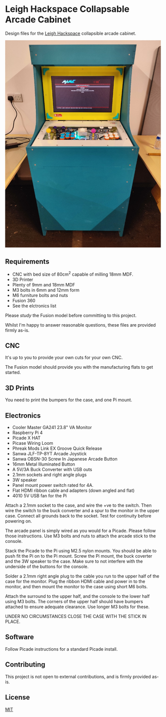 # Leigh Hackspace Collapsable Arcade Cabinet

Design files for the [Leigh Hackspace](leighhack.org) collapsible arcade cabinet.

![Leigh Hackspace Arcade Cabinet](hero.jpg)

## Requirements

* CNC with bed size of 80cm<sup>2</sup> capable of milling 18mm MDF.
* 3D Printer
* Plenty of 9mm and 18mm MDF
* M3 bolts in 6mm and 12mm form
* M6 furniture bolts and nuts
* Fusion 360
* See the elctronics list

Please *study* the Fusion model before committing to this project.

Whilst I'm happy to answer reasonable questions, these files are provided firmly as-is.

## CNC

It's up to you to provide your own cuts for your own CNC.

The Fusion model should provide you with the manufacturing flats to get started.

## 3D Prints

You need to print the bumpers for the case, and one Pi mount.

## Electronics

 * Cooler Master GA241 23.8" VA Monitor
 * Raspberry Pi 4
 * Picade X HAT
 * Picase Wiring Loom
 * Phreak Mods Link EX Groove Quick Release 
 * Sanwa JLF-TP-8YT Arcade Joystick 
 * Sanwa OBSN-30 Screw In Japanese Arcade Button 
 * 16mm Metal Illuminated Button
 * A 5V/3A Buck Converter with USB outs
 * 2.1mm sockets and right angle plugs
 * 3W speaker
 * Panel mount power switch rated for 4A.
 * Flat HDMI ribbon cable and adapters (down angled and flat)
 * 4010 5V USB fan for the Pi

Attach a 2.1mm socket to the case, and wire the +ve to the switch.  Then wire the switch to
the buck converter and a spur to the monitor in the upper case.  Connect all grounds back to 
the socket.  Test for continuity before powering on.

The arcade panel is simply wired as you would for a Picade.  Please follow those instructions.  Use M3 bolts and nuts to attach the arcade stick to the console.

Stack the Picade to the Pi using M2.5 nylon mounts.  You should be able to push fit the Pi on to the Pi mount.  Screw the Pi mount, the buck coverter and the 3W speaker to the case.  Make sure to not interfere with the underside of the buttons for the console.

Solder a 2.1mm right angle plug to the cable you run to the upper half of the case for the monitor.  Plug the ribbon HDMI cable and power in to the monitor, and then mount the monitor to the case using short M6 bolts.

Attach the surround to the upper half, and the console to the lower half using M3 bolts.  The corners of the upper half should have bumpers attached to ensure adequate clearance.  Use longer M3 bolts for these.

UNDER NO CIRCUMSTANCES CLOSE THE CASE WITH THE STICK IN PLACE.

## Software

Follow Picade instructions for a standard Picade install.

## Contributing

This project is not open to external contributions, and is firmly provided as-is.

## License

[MIT](https://choosealicense.com/licenses/mit/)
